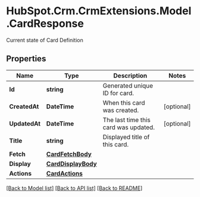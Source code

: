 # HubSpot.Crm.CrmExtensions.Model.CardResponse
Current state of Card Definition

## Properties

Name | Type | Description | Notes
------------ | ------------- | ------------- | -------------
**Id** | **string** | Generated unique ID for card. | 
**CreatedAt** | **DateTime** | When this card was created. | [optional] 
**UpdatedAt** | **DateTime** | The last time this card was updated. | [optional] 
**Title** | **string** | Displayed title of this card. | 
**Fetch** | [**CardFetchBody**](CardFetchBody.md) |  | 
**Display** | [**CardDisplayBody**](CardDisplayBody.md) |  | 
**Actions** | [**CardActions**](CardActions.md) |  | 

[[Back to Model list]](../README.md#documentation-for-models) [[Back to API list]](../README.md#documentation-for-api-endpoints) [[Back to README]](../README.md)

